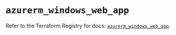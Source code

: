 # `azurerm_windows_web_app`

Refer to the Terraform Registry for docs: [`azurerm_windows_web_app`](https://registry.terraform.io/providers/hashicorp/azurerm/4.30.0/docs/resources/windows_web_app).
